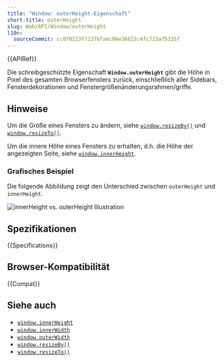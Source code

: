 ```yaml
---
title: "Window: outerHeight-Eigenschaft"
short-title: outerHeight
slug: Web/API/Window/outerHeight
l10n:
  sourceCommit: cc070123f72376faec06e36622c4fc723a75325f
---
```


{{APIRef}}

Die schreibgeschützte Eigenschaft **`Window.outerHeight`** gibt die Höhe in Pixel des gesamten Browserfensters zurück, einschließlich aller Sidebars, Fensterdekorationen und Fenstergrößenänderungsrahmen/griffe.

## Hinweise

Um die Größe eines Fensters zu ändern, siehe [`window.resizeBy()`](/de/docs/Web/API/Window/resizeBy) und [`window.resizeTo()`](/de/docs/Web/API/Window/resizeTo).

Um die innere Höhe eines Fensters zu erhalten, d.h. die Höhe der angezeigten Seite, siehe [`window.innerHeight`](/de/docs/Web/API/Window/innerHeight).

### Grafisches Beispiel

Die folgende Abbildung zeigt den Unterschied zwischen `outerHeight` und `innerHeight`.

![innerHeight vs. outerHeight Illustration](firefoxinnervsouterheight2.png)

## Spezifikationen

{{Specifications}}

## Browser-Kompatibilität

{{Compat}}

## Siehe auch

- [`window.innerHeight`](/de/docs/Web/API/Window/innerHeight)
- [`window.innerWidth`](/de/docs/Web/API/Window/innerWidth)
- [`window.outerWidth`](/de/docs/Web/API/Window/outerWidth)
- [`window.resizeBy()`](/de/docs/Web/API/Window/resizeBy)
- [`window.resizeTo()`](/de/docs/Web/API/Window/resizeTo)
